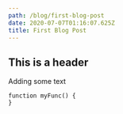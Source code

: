 ```yaml
---
path: /blog/first-blog-post
date: 2020-07-07T01:16:07.625Z
title: First Blog Post
---
```

## This is a header

Adding some text

```
function myFunc() {
}
```
